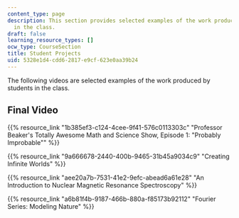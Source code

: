 ```yaml
---
content_type: page
description: This section provides selected examples of the work produced by students
  in the class.
draft: false
learning_resource_types: []
ocw_type: CourseSection
title: Student Projects
uid: 5328e1d4-cdd6-2817-e9cf-623e0aa39b24
---
```

The following videos are selected examples of the work produced by students in the class.

## Final Video

{{% resource_link "1b385ef3-c124-4cee-9f41-576c0113303c" "Professor Beaker's Totally Awesome Math and Science Show, Episode 1: \"Probably Improbable\"" %}}

{{% resource_link "9a666678-2440-400b-9465-31b45a9034c9" "Creating Infinite Worlds" %}}

{{% resource_link "aee20a7b-7531-41e2-9efc-abead6a61e28" "An Introduction to Nuclear Magnetic Resonance Spectroscopy" %}}

{{% resource_link "a6b81f4b-9187-466b-880a-f85173b92112" "Fourier Series: Modeling Nature" %}}
